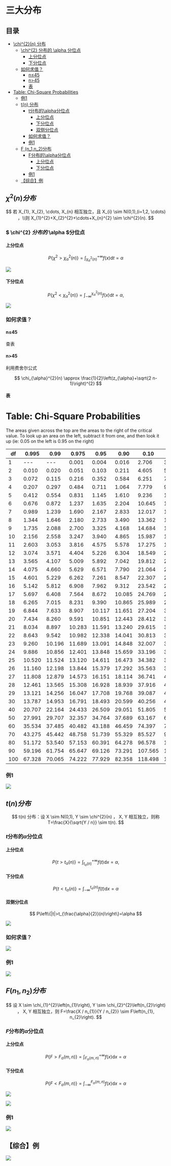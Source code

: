# 三大分布

## 目录

-   [\chi^{2}(n) 分布](#chi2n-分布)
    -   [\chi^{2} 分布的 \alpha 分位点](#chi2-分布的-alpha-分位点)
        -   [上分位点](#上分位点)
        -   [下分位点](#下分位点)
    -   [如何求值？](#如何求值)
        -   [n≤45](#n45)
        -   [n>45](#n45)
        -   [表](#表)
-   [Table: Chi-Square Probabilities](#Table-Chi-Square-Probabilities)
    -   [例1](#例1)
    -   [t(n) 分布](#tn-分布)
        -   [t分布的\alpha分位点](#t分布的alpha分位点)
            -   [上分位点](#上分位点)
            -   [下分位点](#下分位点)
            -   [双侧分位点](#双侧分位点)
        -   [如何求值？](#如何求值)
        -   [例1](#例1)
    -   [F (n\_1,n\_2)分布](#F-n_1n_2分布)
        -   [F分布的\alpha分位点](#F分布的alpha分位点)
            -   [上分位点](#上分位点)
            -   [下分位点](#下分位点)
        -   [例1](#例1)
    -   [【综合】例](#综合例)

## $\chi^{2}(n) 分布$

$$
若 X_{1}, X_{2}, \cdots, X_{n} 相互独立，且 X_{i} \sim N(0,1),(i=1,2, \cdots) ，\\则 X_{1}^{2}+X_{2}^{2}+\cdots+X_{n}^{2} \sim \chi^{2}(n).
$$

### $ \chi^{2}  $分布的$  \alpha  $分位点

#### 上分位点

$$
P\left\{\chi^{2}>\chi_{\alpha}^{2}(n)\right\}=\int_{\chi_{\alpha}^{2}(n)}^{+\infty} f(x) \mathrm{d} t=\alpha
$$

![](image/image_8C3qI00YZA.png)

#### 下分位点

$$
P\left\{\chi^{2}<\chi_{\alpha}^{2}(n)\right\}=\int_{-\infty}^{\chi_{\alpha}^{2}(n)} f(x) \mathrm{d} t=\alpha,
$$

![](image/image_7D7LIPpOLr.png)

### 如何求值？

#### n≤45

查表

#### n>45

利用费舍尔公式

$$
\chi_{\alpha}^{2}(n) \approx \frac{1}{2}\left(z_{\alpha}+\sqrt{2 n-1}\right)^{2}
$$

#### 表

# Table: Chi-Square Probabilities

The areas given across the top are the areas to the right of the critical value. To look up an area on the left, subtract it from one, and then look it up (ie: 0.05 on the left is 0.95 on the right)

| df  | 0.995  | 0.99   | 0.975  | 0.95   | 0.90   | 0.10    | 0.05    | 0.025   | 0.01    | 0.005   |
| --- | ------ | ------ | ------ | ------ | ------ | ------- | ------- | ------- | ------- | ------- |
| 1   | ---    | ---    | 0.001  | 0.004  | 0.016  | 2.706   | 3.841   | 5.024   | 6.635   | 7.879   |
| 2   | 0.010  | 0.020  | 0.051  | 0.103  | 0.211  | 4.605   | 5.991   | 7.378   | 9.210   | 10.597  |
| 3   | 0.072  | 0.115  | 0.216  | 0.352  | 0.584  | 6.251   | 7.815   | 9.348   | 11.345  | 12.838  |
| 4   | 0.207  | 0.297  | 0.484  | 0.711  | 1.064  | 7.779   | 9.488   | 11.143  | 13.277  | 14.860  |
| 5   | 0.412  | 0.554  | 0.831  | 1.145  | 1.610  | 9.236   | 11.070  | 12.833  | 15.086  | 16.750  |
| 6   | 0.676  | 0.872  | 1.237  | 1.635  | 2.204  | 10.645  | 12.592  | 14.449  | 16.812  | 18.548  |
| 7   | 0.989  | 1.239  | 1.690  | 2.167  | 2.833  | 12.017  | 14.067  | 16.013  | 18.475  | 20.278  |
| 8   | 1.344  | 1.646  | 2.180  | 2.733  | 3.490  | 13.362  | 15.507  | 17.535  | 20.090  | 21.955  |
| 9   | 1.735  | 2.088  | 2.700  | 3.325  | 4.168  | 14.684  | 16.919  | 19.023  | 21.666  | 23.589  |
| 10  | 2.156  | 2.558  | 3.247  | 3.940  | 4.865  | 15.987  | 18.307  | 20.483  | 23.209  | 25.188  |
| 11  | 2.603  | 3.053  | 3.816  | 4.575  | 5.578  | 17.275  | 19.675  | 21.920  | 24.725  | 26.757  |
| 12  | 3.074  | 3.571  | 4.404  | 5.226  | 6.304  | 18.549  | 21.026  | 23.337  | 26.217  | 28.300  |
| 13  | 3.565  | 4.107  | 5.009  | 5.892  | 7.042  | 19.812  | 22.362  | 24.736  | 27.688  | 29.819  |
| 14  | 4.075  | 4.660  | 5.629  | 6.571  | 7.790  | 21.064  | 23.685  | 26.119  | 29.141  | 31.319  |
| 15  | 4.601  | 5.229  | 6.262  | 7.261  | 8.547  | 22.307  | 24.996  | 27.488  | 30.578  | 32.801  |
| 16  | 5.142  | 5.812  | 6.908  | 7.962  | 9.312  | 23.542  | 26.296  | 28.845  | 32.000  | 34.267  |
| 17  | 5.697  | 6.408  | 7.564  | 8.672  | 10.085 | 24.769  | 27.587  | 30.191  | 33.409  | 35.718  |
| 18  | 6.265  | 7.015  | 8.231  | 9.390  | 10.865 | 25.989  | 28.869  | 31.526  | 34.805  | 37.156  |
| 19  | 6.844  | 7.633  | 8.907  | 10.117 | 11.651 | 27.204  | 30.144  | 32.852  | 36.191  | 38.582  |
| 20  | 7.434  | 8.260  | 9.591  | 10.851 | 12.443 | 28.412  | 31.410  | 34.170  | 37.566  | 39.997  |
| 21  | 8.034  | 8.897  | 10.283 | 11.591 | 13.240 | 29.615  | 32.671  | 35.479  | 38.932  | 41.401  |
| 22  | 8.643  | 9.542  | 10.982 | 12.338 | 14.041 | 30.813  | 33.924  | 36.781  | 40.289  | 42.796  |
| 23  | 9.260  | 10.196 | 11.689 | 13.091 | 14.848 | 32.007  | 35.172  | 38.076  | 41.638  | 44.181  |
| 24  | 9.886  | 10.856 | 12.401 | 13.848 | 15.659 | 33.196  | 36.415  | 39.364  | 42.980  | 45.559  |
| 25  | 10.520 | 11.524 | 13.120 | 14.611 | 16.473 | 34.382  | 37.652  | 40.646  | 44.314  | 46.928  |
| 26  | 11.160 | 12.198 | 13.844 | 15.379 | 17.292 | 35.563  | 38.885  | 41.923  | 45.642  | 48.290  |
| 27  | 11.808 | 12.879 | 14.573 | 16.151 | 18.114 | 36.741  | 40.113  | 43.195  | 46.963  | 49.645  |
| 28  | 12.461 | 13.565 | 15.308 | 16.928 | 18.939 | 37.916  | 41.337  | 44.461  | 48.278  | 50.993  |
| 29  | 13.121 | 14.256 | 16.047 | 17.708 | 19.768 | 39.087  | 42.557  | 45.722  | 49.588  | 52.336  |
| 30  | 13.787 | 14.953 | 16.791 | 18.493 | 20.599 | 40.256  | 43.773  | 46.979  | 50.892  | 53.672  |
| 40  | 20.707 | 22.164 | 24.433 | 26.509 | 29.051 | 51.805  | 55.758  | 59.342  | 63.691  | 66.766  |
| 50  | 27.991 | 29.707 | 32.357 | 34.764 | 37.689 | 63.167  | 67.505  | 71.420  | 76.154  | 79.490  |
| 60  | 35.534 | 37.485 | 40.482 | 43.188 | 46.459 | 74.397  | 79.082  | 83.298  | 88.379  | 91.952  |
| 70  | 43.275 | 45.442 | 48.758 | 51.739 | 55.329 | 85.527  | 90.531  | 95.023  | 100.425 | 104.215 |
| 80  | 51.172 | 53.540 | 57.153 | 60.391 | 64.278 | 96.578  | 101.879 | 106.629 | 112.329 | 116.321 |
| 90  | 59.196 | 61.754 | 65.647 | 69.126 | 73.291 | 107.565 | 113.145 | 118.136 | 124.116 | 128.299 |
| 100 | 67.328 | 70.065 | 74.222 | 77.929 | 82.358 | 118.498 | 124.342 | 129.561 | 135.807 | 140.169 |

### 例1

![](image/image_iS7D5eDfRk.png)

## $t(n) 分布$

$$
t(n) 分布：设 X \sim N(0,1), Y \sim \chi^{2}(n) ， X, Y 相互独立，则称 T=\frac{X}{\sqrt{Y / n}} \sim t(n).
$$

### $t$分布的$\alpha$分位点

#### 上分位点

$$
P\left\{t>t_{\alpha}(n)\right\}=\int_{t_{\alpha}(n)}^{+\infty} f(t) \mathrm{d} x=\alpha,
$$

#### 下分位点

$$
P\left\{t<t_{\alpha}(n)\right\}=\int_{-\infty}^{t_{\alpha}(n)} f(t) \mathrm{d} x=\alpha
$$

#### 双侧分位点

$$
P\left\{|t|>t_{\frac{\alpha}{2}}(n)\right\}=\alpha
$$

![](image/image_QqeocEHBHi.png)

### 如何求值？

![](image/image_f4zGdOvLfA.png)

### 例1

![](image/image_Q1EheLEiEH.png)

## $F (n_1,n_2)分布$

$$
设 X \sim \chi_{1}^{2}\left(n_{1}\right), Y \sim \chi_{2}^{2}\left(n_{2}\right) ， X, Y 相互独立，则 F=\frac{X / n_{1}}{Y / n_{2}} \sim F\left(n_{1}, n_{2}\right).
$$

### $F$分布的$\alpha$分位点

#### 上分位点

$$
P\left\{F>F_{\alpha}(m, n)\right\}=\int_{F_{\alpha}(m, n)}^{+\infty} f(x) \mathrm{d} x=\alpha
$$

#### 下分位点

$$
P\left\{F<F_{\alpha}(m, n)\right\}=\int_{-\infty}^{F_{\alpha}(m, n)} f(x) \mathrm{d} x=\alpha
$$

![](image/image_G3Tpl__FRT.png)

![](image/image_uXVxWpn5iR.png)

### 例1

![](image/image_whrIGp8HKS.png)

## 【综合】例

![](image/image_nL3f9jXe44.png)
